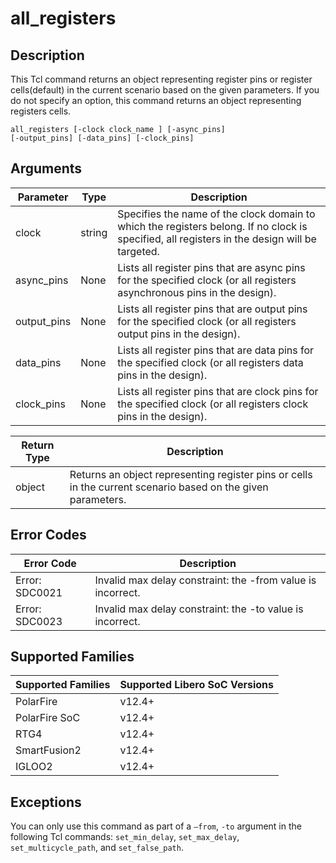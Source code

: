 # all_registers

## Description 

This Tcl command returns an object representing register pins or register cells(default) in the current scenario based on the given parameters. If you do not specify an option, this command returns an object representing registers cells.

```
all_registers [-clock clock_name ] [-async_pins]  
[-output_pins] [-data_pins] [-clock_pins]
```

## Arguments 

|Parameter|Type|Description|
|---------|----|-----------|
|clock|string|Specifies the name of the clock domain to which the registers belong. If no clock is specified, all registers in the design will be targeted.|
|async_pins|None|Lists all register pins that are async pins for the specified clock (or all registers asynchronous pins in the design).|
|output_pins|None|Lists all register pins that are output pins for the specified clock (or all registers output pins in the design).|
|data_pins|None|Lists all register pins that are data pins for the specified clock (or all registers data pins in the design).|
|clock_pins|None|Lists all register pins that are clock pins for the specified clock (or all registers clock pins in the design).|

|Return Type|Description|
|-----------|-----------|
|object|Returns an object representing register pins or cells in the current scenario based on the given parameters.|

## Error Codes 

|Error Code|Description|
|----------|-----------|
|Error: SDC0021|Invalid max delay constraint: the -from value is incorrect.|
|Error: SDC0023|Invalid max delay constraint: the -to value is incorrect.|

## Supported Families 

|Supported Families|Supported Libero SoC Versions|
|------------------|-----------------------------|
|PolarFire|v12.4+|
|PolarFire SoC|v12.4+|
|RTG4|v12.4+|
|SmartFusion2|v12.4+|
|IGLOO2|v12.4+|

## Exceptions 

You can only use this command as part of a `–from`, `-to` argument in the following Tcl commands: `set_min_delay`, `set_max_delay`, `set_multicycle_path`, and `set_false_path`.

